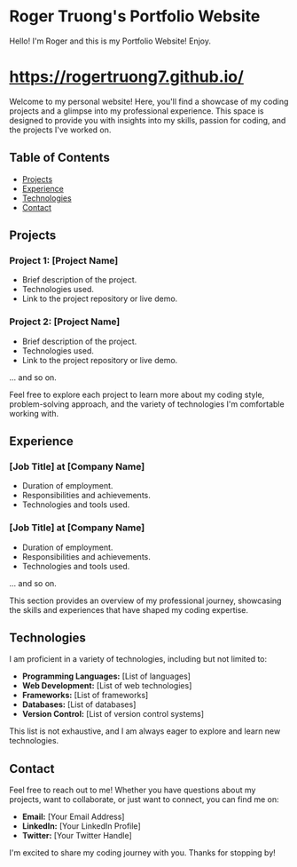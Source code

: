 # Roger Truong's Portfolio Website
Hello! I'm Roger and this is my Portfolio Website! Enjoy.
# https://rogertruong7.github.io/

Welcome to my personal website! Here, you'll find a showcase of my coding projects and a glimpse into my professional experience. This space is designed to provide you with insights into my skills, passion for coding, and the projects I've worked on.

## Table of Contents
- [Projects](#projects)
- [Experience](#experience)
- [Technologies](#technologies)
- [Contact](#contact)

## Projects

### Project 1: [Project Name]
- Brief description of the project.
- Technologies used.
- Link to the project repository or live demo.

### Project 2: [Project Name]
- Brief description of the project.
- Technologies used.
- Link to the project repository or live demo.

... and so on.

Feel free to explore each project to learn more about my coding style, problem-solving approach, and the variety of technologies I'm comfortable working with.

## Experience

### [Job Title] at [Company Name]
- Duration of employment.
- Responsibilities and achievements.
- Technologies and tools used.

### [Job Title] at [Company Name]
- Duration of employment.
- Responsibilities and achievements.
- Technologies and tools used.

... and so on.

This section provides an overview of my professional journey, showcasing the skills and experiences that have shaped my coding expertise.

## Technologies

I am proficient in a variety of technologies, including but not limited to:
- **Programming Languages:** [List of languages]
- **Web Development:** [List of web technologies]
- **Frameworks:** [List of frameworks]
- **Databases:** [List of databases]
- **Version Control:** [List of version control systems]

This list is not exhaustive, and I am always eager to explore and learn new technologies.

## Contact

Feel free to reach out to me! Whether you have questions about my projects, want to collaborate, or just want to connect, you can find me on:
- **Email:** [Your Email Address]
- **LinkedIn:** [Your LinkedIn Profile]
- **Twitter:** [Your Twitter Handle]

I'm excited to share my coding journey with you. Thanks for stopping by!